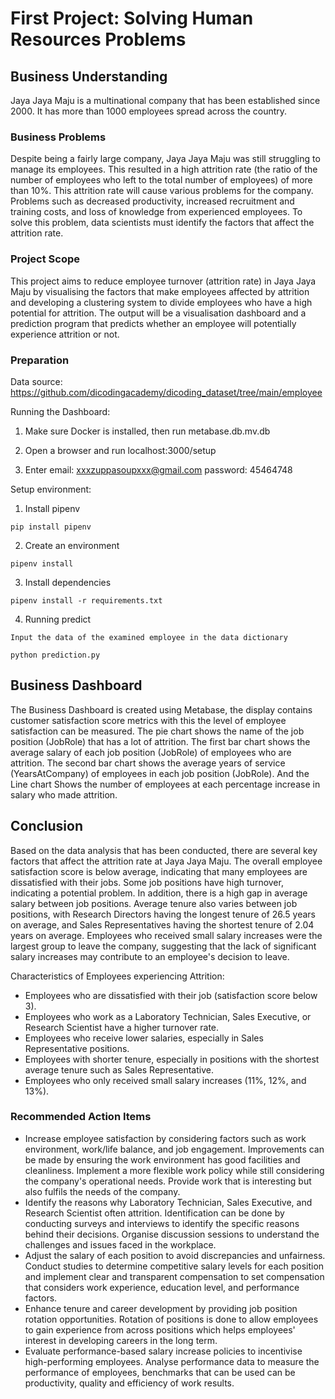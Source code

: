 # First Project: Solving Human Resources Problems

## Business Understanding

Jaya Jaya Maju is a multinational company that has been established since 2000. It has more than 1000 employees spread across the country.

### Business Problems

Despite being a fairly large company, Jaya Jaya Maju was still struggling to manage its employees. This resulted in a high attrition rate (the ratio of the number of employees who left to the total number of employees) of more than 10%. This attrition rate will cause various problems for the company. Problems such as decreased productivity, increased recruitment and training costs, and loss of knowledge from experienced employees. To solve this problem, data scientists must identify the factors that affect the attrition rate.

### Project Scope

This project aims to reduce employee turnover (attrition rate) in Jaya Jaya Maju by visualising the factors that make employees affected by attrition and developing a clustering system to divide employees who have a high potential for attrition. The output will be a visualisation dashboard and a prediction program that predicts whether an employee will potentially experience attrition or not.

### Preparation

Data source: https://github.com/dicodingacademy/dicoding_dataset/tree/main/employee

Running the Dashboard:

1. Make sure Docker is installed, then run metabase.db.mv.db

2. Open a browser and run localhost:3000/setup

3. Enter email: xxxzuppasoupxxx@gmail.com password: 45464748

Setup environment:

1. Install pipenv
```
pip install pipenv
```

2. Create an environment 
```
pipenv install
```

3. Install dependencies
```
pipenv install -r requirements.txt
```

4. Running predict
```
Input the data of the examined employee in the data dictionary
```

```
python prediction.py
```

## Business Dashboard

The Business Dashboard is created using Metabase, the display contains customer satisfaction score metrics with this the level of employee satisfaction can be measured. The pie chart shows the name of the job position (JobRole) that has a lot of attrition. The first bar chart shows the average salary of each job position (JobRole) of employees who are attrition. The second bar chart shows the average years of service (YearsAtCompany) of employees in each job position (JobRole). And the Line chart Shows the number of employees at each percentage increase in salary who made attrition.

## Conclusion

Based on the data analysis that has been conducted, there are several key factors that affect the attrition rate at Jaya Jaya Maju. The overall employee satisfaction score is below average, indicating that many employees are dissatisfied with their jobs. Some job positions have high turnover, indicating a potential problem. In addition, there is a high gap in average salary between job positions. Average tenure also varies between job positions, with Research Directors having the longest tenure of 26.5 years on average, and Sales Representatives having the shortest tenure of 2.04 years on average. Employees who received small salary increases were the largest group to leave the company, suggesting that the lack of significant salary increases may contribute to an employee's decision to leave.

Characteristics of Employees experiencing Attrition:
- Employees who are dissatisfied with their job (satisfaction score below 3).
- Employees who work as a Laboratory Technician, Sales Executive, or Research Scientist have a higher turnover rate.
- Employees who receive lower salaries, especially in Sales Representative positions.
- Employees with shorter tenure, especially in positions with the shortest average tenure such as Sales Representative.
- Employees who only received small salary increases (11%, 12%, and 13%).

### Recommended Action Items

- Increase employee satisfaction by considering factors such as work environment, work/life balance, and job engagement. Improvements can be made by ensuring the work environment has good facilities and cleanliness. Implement a more flexible work policy while still considering the company's operational needs. Provide work that is interesting but also fulfils the needs of the company.
- Identify the reasons why Laboratory Technician, Sales Executive, and Research Scientist often attrition. Identification can be done by conducting surveys and interviews to identify the specific reasons behind their decisions. Organise discussion sessions to understand the challenges and issues faced in the workplace.
- Adjust the salary of each position to avoid discrepancies and unfairness. Conduct studies to determine competitive salary levels for each position and implement clear and transparent compensation to set compensation that considers work experience, education level, and performance factors.
- Enhance tenure and career development by providing job position rotation opportunities. Rotation of positions is done to allow employees to gain experience from across positions which helps employees' interest in developing careers in the long term.
- Evaluate performance-based salary increase policies to incentivise high-performing employees. Analyse performance data to measure the performance of employees, benchmarks that can be used can be productivity, quality and efficiency of work results. 
